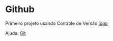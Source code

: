 # Github
Primeiro projeto usando Controle de Versão
[logo](https://github.com/favicon.ico)

Ajuda: [Git](https://git-scm.com/doc) 

